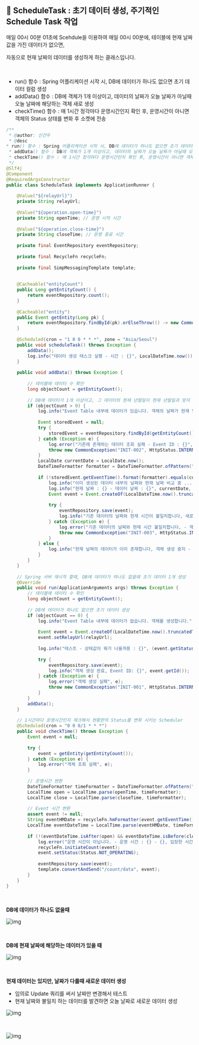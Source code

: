 ## 📘 **ScheduleTask : 초기 데이터 생성, 주기적인 Schedule Task 작업**

매일 00시 00분 01초에 Scehdule을 이용하여 매일 00시 00분에, 테이블에 현재 날짜 값을 가진 데이터가 없으면,

자동으로 현재 날짜의 데이터를 생성하게 하는 클래스입니다.

<br>

* run() 함수 : Spring 어플리케이션 시작 시, DB에 데이터가 하나도 없으면 초기 데이터 컬럼 생성
* addData() 함수 : DB에 객체가 1개 이상이고, 데이터의 날짜가 오늘 날짜가 아닐때 오늘 날짜에 해당하는 객체 새로 생성
* checkTime() 함수 : 매 1시간 정각마다 운영시간인지 확인 후, 운영시간이 아니면 객체의 Status 상태를 변화 후 소켓에 전송

```java  
/**  
 * @author: 신건우  
 * @desc   
* run() 함수 : Spring 어플리케이션 시작 시, DB에 데이터가 하나도 없으면 초기 데이터 컬럼 생성  
 * addData() 함수 : DB에 객체가 1개 이상이고, 데이터의 날짜가 오늘 날짜가 아닐때 오늘 날짜에 해당하는 객체 새로 생성  
 * checkTime() 함수 : 매 1시간 정각마다 운영시간인지 확인 후, 운영시간이 아니면 객체의 Status 상태를 변화 후 소켓에 전송  
 */  
@Slf4j  
@Component  
@RequiredArgsConstructor  
public class ScheduleTask implements ApplicationRunner {  
  
    @Value("${relayUrl}")  
    private String relayUrl;  
  
    @Value("${operation.open-time}")  
    private String openTime; // 운영 시작 시간  
  
    @Value("${operation.close-time}")  
    private String closeTime; // 운영 종료 시간  
  
    private final EventRepository eventRepository;  
  
    private final RecycleFn recycleFn;  
  
    private final SimpMessagingTemplate template;  
  
  
    @Cacheable("entityCount")  
    public Long getEntityCount() {  
        return eventRepository.count();  
    }  
  
    @Cacheable("entity")  
    public Event getEntity(Long pk) {  
        return eventRepository.findById(pk).orElseThrow(() -> new CommonException("Data-001", HttpStatus.NOT_FOUND));  
    }  
  
    @Scheduled(cron = "1 0 0 * * *", zone = "Asia/Seoul")  
    public void scheduleTask() throws Exception {  
        addData();  
        log.info("데이터 생성 태스크 실행 - 시간 : {}", LocalDateTime.now());  
    }  
  
    public void addData() throws Exception {  
  
        // 테이블에 데이터 수 확인  
        long objectCount = getEntityCount();  
  
        // DB에 데이터가 1개 이상이고, 그 데이터의 현재 년월일이 현재 년월일과 맞지 않으면 새로운 객체 생성  
        if (objectCount > 0) {  
            log.info("Event Table 내부에 데이터가 있습니다. 객체의 날짜가 현재 날짜와 동일한 지 검증 중...");  
  
            Event storedEvent = null;  
            try {  
                storedEvent = eventRepository.findById(getEntityCount()).orElse(null);  
            } catch (Exception e) {  
                log.error("기존에 존재하는 데이터 조회 실패 - Event ID : {}", storedEvent.getId(), e);  
                throw new CommonException("INIT-002", HttpStatus.INTERNAL_SERVER_ERROR);  
            }  
            LocalDate currentDate = LocalDate.now();  
            DateTimeFormatter formatter = DateTimeFormatter.ofPattern("yyyy-MM-dd");  
  
            if (!storedEvent.getEventTime().format(formatter).equals(currentDate.toString())) {  
                log.info("이미 생성된 데이터 내부의 날짜와 현재 날짜 비교 중 ... Event ID: {}", storedEvent.getId());  
                log.info("현재 날짜 : {} - 데이터 날짜 : {}", currentDate, storedEvent.getEventTime());  
                Event event = Event.createOf(LocalDateTime.now().truncatedTo(java.time.temporal.ChronoUnit.SECONDS));  
  
                try {  
                    eventRepository.save(event);  
                    log.info("기존 데이터의 날짜와 현재 시간이 불일치합니다, 새로운 객체를 생성 합니다. - Event ID: {}", event.getId());  
                } catch (Exception e) {  
                    log.error("기존 데이터의 날짜와 현재 시간 불일치합니다, - 객체 생성 실패", e);  
                    throw new CommonException("INIT-003", HttpStatus.INTERNAL_SERVER_ERROR);  
                }  
            } else {  
                log.info("현재 날짜의 데이터가 이미 존재합니다, 객체 생성 중지 - 현재 데이터의 날짜 : {}, ID : {}", storedEvent.getEventTime().format(formatter), storedEvent.getId());  
            }  
        }  
    }  
  
    // Spring 서버 재시작 할때, DB에 데이터가 하나도 없을때 초기 데이터 1개 생성  
    @Override  
    public void run(ApplicationArguments args) throws Exception {  
        // 테이블에 데이터 수 확인  
        long objectCount = getEntityCount();  
  
        // DB에 데이터가 하나도 없으면 초기 데이터 생성  
        if (objectCount == 0) {  
            log.info("Event Table 내부에 데이터가 없습니다. 객체를 생성합니다.");  
  
            Event event = Event.createOf(LocalDateTime.now().truncatedTo(java.time.temporal.ChronoUnit.SECONDS));  
            event.setRelayUrl(relayUrl);  
  
            log.info("테스트 - 상태값이 뭐가 나올까용 : {}", (event.getStatus().getDesc()));  
  
            try {  
                eventRepository.save(event);  
                log.info("객체 생성 완료, Event ID: {}", event.getId());  
            } catch (Exception e) {  
                log.error("객체 생성 실패", e);  
                throw new CommonException("INIT-001", HttpStatus.INTERNAL_SERVER_ERROR);  
            }  
        }  
        addData();  
    }  
  
    // 1시간마다 운영시간인지 체크해서 현황판의 Status를 변화 시키는 Scheduler   
    @Scheduled(cron = "0 0 0/1 * * *")  
    public void checkTime() throws Exception {  
        Event event = null;  
  
        try {  
            event = getEntity(getEntityCount());  
        } catch (Exception e) {  
            log.error("객체 조회 실패", e);  
        }  
  
        // 운영시간 변환  
        DateTimeFormatter timeFormatter = DateTimeFormatter.ofPattern("HH:mm");  
        LocalTime open = LocalTime.parse(openTime, timeFormatter);  
        LocalTime close = LocalTime.parse(closeTime, timeFormatter);  
  
        // Event 시간 변환  
        assert event != null;  
        String eventHMDate = recycleFn.hmFormatter(event.getEventTime());  
        LocalTime eventDateTime = LocalTime.parse(eventHMDate, timeFormatter);  
  
        if (!(eventDateTime.isAfter(open) && eventDateTime.isBefore(close))) {  
            log.error("운영 시간이 아닙니다. - 운영 시간 : {} - {}, 입장한 시간 : {}", openTime, closeTime, eventHMDate);  
            recycleFn.initiateCount(event);  
            event.setStatus(Status.NOT_OPERATING);  
  
            eventRepository.save(event);  
            template.convertAndSend("/count/data", event);  
        }  
    }  
}
```

<br>

**DB에 데이터가 하나도 없을때**

![img](https://raw.githubusercontent.com/spacedustz/Obsidian-Image-Server/main/img2/h-initdata.png)

<br>

**DB에 현재 날짜에 해당하는 데이터가 있을 때**

![img](https://raw.githubusercontent.com/spacedustz/Obsidian-Image-Server/main/img2/h-initdata2.png)

<br>

**현재 데이터는 있지만, 날짜가 다를때 새로운 데이터 생성**

- 임의로 Update 쿼리를 써서 날짜만 변경해서 테스트
- 현재 날짜와 불일치 하는 데이터를 발견하면 오늘 날짜로 새로운 데이터 생성

![img](https://raw.githubusercontent.com/spacedustz/Obsidian-Image-Server/main/img2/h-initdata3.png)

<br>

![img](https://raw.githubusercontent.com/spacedustz/Obsidian-Image-Server/main/img2/h-initdata4.png)